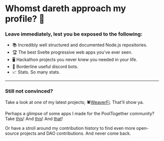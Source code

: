 # Whomst dareth approach my profile? :anger:

### Leave immediately, lest you be exposed to the following:

- :books: Incredibly well structured and documented Node.js repositories.
- :trophy: The best Svelte progressive web apps you've ever seen.
- :desktop_computer: Hackathon projects you never knew you needed in your life.
- :robot: Borderline useful discord bots.
- :chart_with_upwards_trend: Stats. So many stats.

---

### Still not convinced?

Take a look at one of my latest projects; :spider:[WeaverFi](https://github.com/WeaverFi). That'll show ya.

Perhaps a glimpse of some apps I made for the PoolTogether community? Take [this](https://github.com/Ncookiez/pooltogether-stats)! And [this](https://github.com/Ncookiez/pooltogether-multidelegator-preview)! And [that](https://github.com/Ncookiez/pool-prize-sims)!

Or have a stroll around my contribution history to find even more open-source projects and DAO contributions. And never come back.
